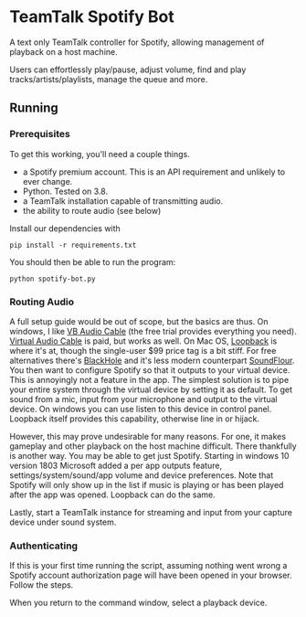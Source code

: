 # TeamTalk Spotify Bot

A text only TeamTalk controller for Spotify, allowing management of playback on a host machine.

Users can effortlessly play/pause, adjust volume, find and play tracks/artists/playlists, manage the queue and more.

## Running

### Prerequisites

To get this working, you'll need a couple things.

* a Spotify premium account. This is an API requirement and unlikely to ever change.
* Python. Tested on 3.8.
* a TeamTalk installation capable of transmitting audio.
* the ability to route audio (see below)

Install our dependencies with

```
pip install -r requirements.txt
```

You should then be able to run the program:

```
python spotify-bot.py
```

### Routing Audio

A full setup guide would be out of scope, but the basics are thus.
On windows, I like [VB Audio Cable](https://www.vb-audio.com/Cable/) (the free trial provides everything you need). [Virtual Audio Cable](https://vac.muzychenko.net/en/) is paid, but works as well.
On Mac OS, [Loopback](https://rogueamoeba.com/loopback/) is where it's at, though the single-user $99 price tag is a bit stiff. For free alternatives there's [BlackHole](https://github.com/ExistentialAudio/BlackHole) and it's less modern counterpart [SoundFlour](https://github.com/mattingalls/Soundflower).
You then want to configure Spotify so that it outputs to your virtual device. This is annoyingly not a feature in the app.
The simplest solution is to pipe your entire system through the virtual device by setting it as default. To get sound from a mic, input from your microphone and output to the virtual device. On windows you can use listen to this device in control panel. Loopback itself provides this capability, otherwise line in or hijack.

However, this may prove undesirable for many reasons. For one, it makes gameplay and other playback on the host machine difficult. There thankfully is another way.
You may be able to get just Spotify. Starting in windows 10 version 1803 Microsoft added a per app outputs feature, settings/system/sound/app volume and device preferences.
Note that Spotify will only show up in the list if music is playing or has been played after the app was opened.
Loopback can do the same.

Lastly, start a TeamTalk instance for streaming and input from your capture device under sound system.

### Authenticating

If this is your first time running the script, assuming nothing went wrong a Spotify account authorization page will have been opened in your browser. Follow the steps.

When you return to the command window, select a playback device.
